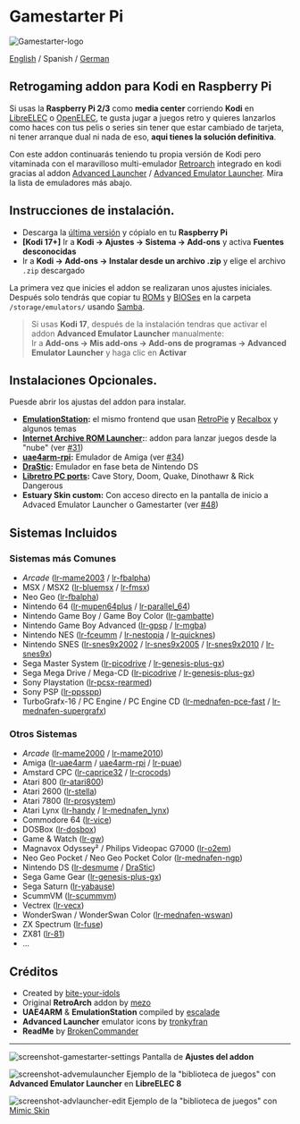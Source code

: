 # Gamestarter Pi
![Gamestarter-logo](https://github.com/bite-your-idols/gamestarter/raw/master/packages/assets/gamestarter-logo-dark.jpg)

[English](https://github.com/bite-your-idols/gamestarter/) / Spanish / [German](https://github.com/bite-your-idols/gamestarter/blob/master/README-DE.md)

## Retrogaming addon para Kodi en Raspberry Pi
Si usas la **Raspberry Pi 2/3** como **media center** corriendo **Kodi** en [LibreELEC](https://libreelec.tv/) o [OpenELEC](http://openelec.tv/), te gusta jugar a juegos retro y quieres lanzarlos como haces con tus pelis o series sin tener que estar cambiado de tarjeta, ni tener arranque dual ni nada de eso, **aqui tienes la solución definitiva**.

Con este addon continuarás teniendo tu propia versión de Kodi pero vitaminada con el maravilloso multi-emulador [Retroarch](http://www.libretro.com/) integrado en kodi gracias al addon [Advanced Launcher](http://forum.kodi.tv/showthread.php?tid=85724) / [Advanced Emulator Launcher](http://forum.kodi.tv/showthread.php?tid=287826). Mira la lista de emuladores más abajo.

## Instrucciones de instalación.
- Descarga la [última versión](https://github.com/bite-your-idols/Gamestarter-Pi/releases/latest) y cópialo en tu **Raspberry Pi**
- **[Kodi 17+]** Ir a **Kodi → Ajustes → Sistema → Add-ons** y activa **Fuentes desconocidas**
- Ir a **Kodi → Add-ons → Instalar desde un archivo .zip** y elige el archivo `.zip` descargado

La primera vez que inicies el addon se realizaran unos ajustes iniciales. Después solo tendrás que copiar tu [ROMs](https://github.com/libretro/Lakka/wiki/ROMs) y [BIOSes](https://github.com/libretro/Lakka/wiki/BIOSes) en la carpeta `/storage/emulators/` usando [Samba](https://wiki.libreelec.tv/index.php?title=Accessing_LibreELEC#tab=Samba_2FSMB).

> Si usas **Kodi 17**, después de la instalación tendras que activar el addon **Advanced Emulator Launcher** manualmente:
<br>Ir a **Add-ons → Mis add-ons → Add-ons de programas → Advanced Emulator Launcher** y haga clic en **Activar**

## Instalaciones Opcionales.
Puesde abrir los ajustas del addon para instalar.
- **[EmulationStation](https://github.com/Herdinger/EmulationStation):** el mismo frontend que usan [RetroPie](https://retropie.org.uk/) y [Recalbox](https://recalbox.com/) y algunos temas 
- **[Internet Archive ROM Launcher](https://github.com/zach-morris/plugin.program.iarl/):**: addon para lanzar juegos desde la "nube" (ver [#31](https://github.com/bite-your-idols/Gamestarter-Pi/issues/31))
- **[uae4arm-rpi](https://github.com/Chips-fr/uae4arm-rpi):** Emulador de Amiga (ver [#34](https://github.com/bite-your-idols/Gamestarter-Pi/issues/34))
- **[DraStic](https://www.raspberrypi.org/forums/viewtopic.php?t=170820&p=1104991):** Emulador en fase beta de Nintendo DS
- **[Libretro PC ports](https://buildbot.libretro.com/assets/cores/):** Cave Story, Doom, Quake, Dinothawr & Rick Dangerous
- **Estuary Skin custom:** Con acceso directo en la pantalla de inicio a Advaced Emulator Launcher o Gamestarter (ver [#48](https://github.com/bite-your-idols/Gamestarter-Pi/issues/48))


## Sistemas Incluidos
### Sistemas más Comunes
- *Arcade* ([lr-mame2003](https://github.com/libretro/mame2003-libretro) / [lr-fbalpha](https://github.com/libretro/fbalpha))
- MSX / MSX2 ([lr-bluemsx](https://github.com/libretro/blueMSX-libretro) / [lr-fmsx](https://github.com/libretro/fmsx-libretro))
- Neo Geo ([lr-fbalpha](https://github.com/libretro/fbalpha))
- Nintendo 64 ([lr-mupen64plus](https://github.com/libretro/mupen64plus-libretro) / [lr-parallel_64](https://github.com/libretro/parallel-n64))
- Nintendo Game Boy / Game Boy Color ([lr-gambatte](https://github.com/libretro/Gambatte-libretro))
- Nintendo Game Boy Advanced ([lr-gpsp](https://github.com/libretro/gpsp) / [lr-mgba](https://github.com/libretro/mgba))
- Nintendo NES ([lr-fceumm](https://github.com/libretro/libretro-fceumm) / [lr-nestopia](https://github.com/libretro/nestopia) / [lr-quicknes](https://github.com/libretro/QuickNES_Core))
- Nintendo SNES ([lr-snes9x2002](https://github.com/libretro/snes9x2002) / [lr-snes9x2005](https://github.com/libretro/snes9x2005) / [lr-snes9x2010](https://github.com/libretro/snes9x2010)  / [lr-snes9x](https://github.com/libretro/snes9x))
- Sega Master System ([lr-picodrive](https://github.com/libretro/picodrive) / [lr-genesis-plus-gx](https://github.com/libretro/Genesis-Plus-GX))
- Sega Mega Drive / Mega-CD ([lr-picodrive](https://github.com/libretro/picodrive) / [lr-genesis-plus-gx](https://github.com/libretro/Genesis-Plus-GX))
- Sony Playstation ([lr-pcsx-rearmed](https://github.com/libretro/pcsx_rearmed))
- Sony PSP ([lr-ppsspp](https://github.com/libretro/libretro-ppsspp))
- TurboGrafx-16 / PC Engine / PC Engine CD ([lr-mednafen-pce-fast](https://github.com/libretro/beetle-pce-fast-libretro) / [lr-mednafen-supergrafx](https://github.com/libretro/beetle-supergrafx-libretro))

### Otros Sistemas
- *Arcade* ([lr-mame2000](https://github.com/libretro/mame2000-libretro) / [lr-mame2010](https://github.com/libretro/mame2010-libretro))
- Amiga ([lr-uae4arm](https://github.com/r-type/uae4arm-libretro) / [uae4arm-rpi](https://github.com/Chips-fr/uae4arm-rpi) / [lr-puae](https://github.com/libretro/libretro-uae))
- Amstard CPC ([lr-caprice32](https://github.com/libretro/libretro-cap32) / [lr-crocods](https://github.com/libretro/libretro-crocods))
- Atari 800 ([lr-atari800](https://github.com/r-type/libretro-atari800))
- Atari 2600 ([lr-stella](https://github.com/libretro/stella-libretro))
- Atari 7800 ([lr-prosystem](https://github.com/libretro/prosystem-libretro))
- Atari Lynx ([lr-handy](https://github.com/libretro/libretro-handy) / [lr-mednafen_lynx](https://github.com/libretro/beetle-lynx-libretro))
- Commodore 64 ([lr-vice](https://github.com/libretro/vice-libretro))
- DOSBox ([lr-dosbox](https://github.com/libretro/dosbox-libretro))
- Game & Watch ([lr-gw](https://github.com/libretro/gw-libretro))
- Magnavox Odyssey² / Philips Videopac G7000 ([lr-o2em](https://github.com/libretro/libretro-o2em))
- Neo Geo Pocket / Neo Geo Pocket Color ([lr-mednafen-ngp](https://github.com/libretro/beetle-ngp-libretro))
- Nintendo DS ([lr-desmume](https://github.com/libretro/desmume) / [DraStic](https://www.raspberrypi.org/forums/viewtopic.php?t=170820&p=1104991))
- Sega Game Gear ([lr-genesis-plus-gx](https://github.com/libretro/Genesis-Plus-GX))
- Sega Saturn ([lr-yabause](https://github.com/libretro/yabause))
- ScummVM ([lr-scummvm](https://github.com/libretro/scummvm))
- Vectrex ([lr-vecx](https://github.com/libretro/libretro-vecx))
- WonderSwan / WonderSwan Color ([lr-mednafen-wswan](https://github.com/libretro/beetle-wswan-libretro))
- ZX Spectrum ([lr-fuse](https://github.com/libretro/fuse-libretro))
- ZX81 ([lr-81](https://github.com/libretro/81-libretro))
- ...


## Créditos
- Created by [bite-your-idols](https://github.com/bite-your-idols)
- Original **RetroArch** addon by [mezo](http://openelec.tv/forum/128-addons/72972-retroarch-addon-arm-rpi)
- **UAE4ARM** & **EmulationStation** compiled by [escalade](https://forum.libreelec.tv/thread-302.html)
- **Advanced Launcher** emulator icons by [tronkyfran](https://github.com/HerbFargus/es-theme-tronkyfran)
- **ReadMe** by [BrokenCommander](https://github.com/BrokenCommander)

---

![screenshot-gamestarter-settings](https://github.com/bite-your-idols/Gamestarter-Pi/raw/master/packages/assets/screenshot-settings.png)
Pantalla de **Ajustes del addon**

![screenshot-advemulauncher](https://github.com/bite-your-idols/Gamestarter-Pi/raw/master/packages/assets/screenshot-estuary-ael-systems.png)
Ejemplo de la "biblioteca de juegos" con **Advanced Emulator Launcher** en **LibreELEC 8**

![screenshot-advlauncher-edit](https://github.com/bite-your-idols/Gamestarter-Pi/raw/master/packages/assets/screenshot-gamestarter-advlauncher-mimic.png)
Ejemplo de la "biblioteca de juegos" con [Mimic Skin](http://kodi.wiki/view/Add-on:mimic)
